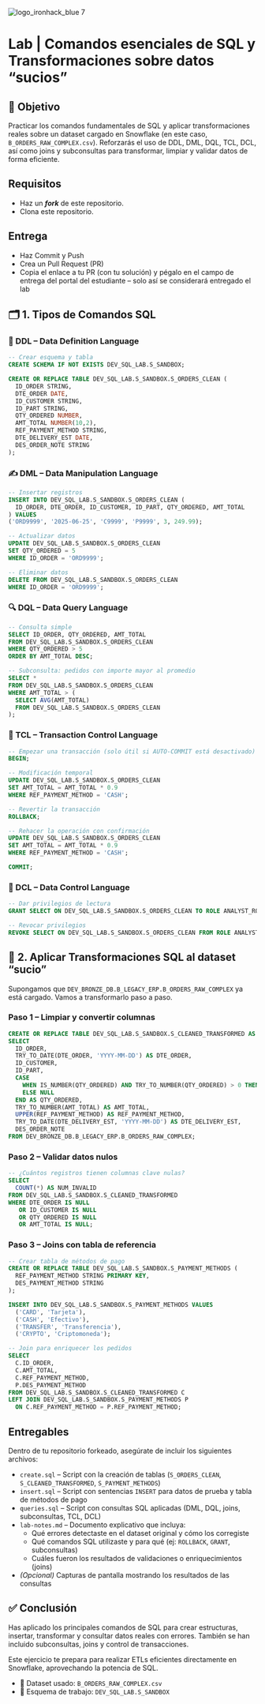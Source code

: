 ![logo_ironhack_blue 7](https://user-images.githubusercontent.com/23629340/40541063-a07a0a8a-601a-11e8-91b5-2f13e4e6b441.png)

# Lab | Comandos esenciales de SQL y Transformaciones sobre datos “sucios”

## 🎯 Objetivo

Practicar los comandos fundamentales de SQL y aplicar transformaciones reales sobre un dataset cargado en Snowflake (en este caso, `B_ORDERS_RAW_COMPLEX.csv`). Reforzarás el uso de DDL, DML, DQL, TCL, DCL, así como joins y subconsultas para transformar, limpiar y validar datos de forma eficiente.

## Requisitos

* Haz un ***fork*** de este repositorio.
* Clona este repositorio.

## Entrega

- Haz Commit y Push
- Crea un Pull Request (PR)
- Copia el enlace a tu PR (con tu solución) y pégalo en el campo de entrega del portal del estudiante – solo así se considerará entregado el lab

## 🗂️ 1. Tipos de Comandos SQL

### 🔧 DDL – Data Definition Language

```sql
-- Crear esquema y tabla
CREATE SCHEMA IF NOT EXISTS DEV_SQL_LAB.S_SANDBOX;

CREATE OR REPLACE TABLE DEV_SQL_LAB.S_SANDBOX.S_ORDERS_CLEAN (
  ID_ORDER STRING,
  DTE_ORDER DATE,
  ID_CUSTOMER STRING,
  ID_PART STRING,
  QTY_ORDERED NUMBER,
  AMT_TOTAL NUMBER(10,2),
  REF_PAYMENT_METHOD STRING,
  DTE_DELIVERY_EST DATE,
  DES_ORDER_NOTE STRING
);
```

### ✍️ DML – Data Manipulation Language

```sql
-- Insertar registros
INSERT INTO DEV_SQL_LAB.S_SANDBOX.S_ORDERS_CLEAN (
  ID_ORDER, DTE_ORDER, ID_CUSTOMER, ID_PART, QTY_ORDERED, AMT_TOTAL
) VALUES
('ORD9999', '2025-06-25', 'C9999', 'P9999', 3, 249.99);

-- Actualizar datos
UPDATE DEV_SQL_LAB.S_SANDBOX.S_ORDERS_CLEAN
SET QTY_ORDERED = 5
WHERE ID_ORDER = 'ORD9999';

-- Eliminar datos
DELETE FROM DEV_SQL_LAB.S_SANDBOX.S_ORDERS_CLEAN
WHERE ID_ORDER = 'ORD9999';
```

### 🔍 DQL – Data Query Language

```sql
-- Consulta simple
SELECT ID_ORDER, QTY_ORDERED, AMT_TOTAL
FROM DEV_SQL_LAB.S_SANDBOX.S_ORDERS_CLEAN
WHERE QTY_ORDERED > 5
ORDER BY AMT_TOTAL DESC;

-- Subconsulta: pedidos con importe mayor al promedio
SELECT *
FROM DEV_SQL_LAB.S_SANDBOX.S_ORDERS_CLEAN
WHERE AMT_TOTAL > (
  SELECT AVG(AMT_TOTAL) 
  FROM DEV_SQL_LAB.S_SANDBOX.S_ORDERS_CLEAN
);
```

### 🔁 TCL – Transaction Control Language

```sql
-- Empezar una transacción (solo útil si AUTO-COMMIT está desactivado)
BEGIN;

-- Modificación temporal
UPDATE DEV_SQL_LAB.S_SANDBOX.S_ORDERS_CLEAN
SET AMT_TOTAL = AMT_TOTAL * 0.9
WHERE REF_PAYMENT_METHOD = 'CASH';

-- Revertir la transacción
ROLLBACK;

-- Rehacer la operación con confirmación
UPDATE DEV_SQL_LAB.S_SANDBOX.S_ORDERS_CLEAN
SET AMT_TOTAL = AMT_TOTAL * 0.9
WHERE REF_PAYMENT_METHOD = 'CASH';

COMMIT;
```

### 🔐 DCL – Data Control Language

```sql
-- Dar privilegios de lectura
GRANT SELECT ON DEV_SQL_LAB.S_SANDBOX.S_ORDERS_CLEAN TO ROLE ANALYST_ROLE;

-- Revocar privilegios
REVOKE SELECT ON DEV_SQL_LAB.S_SANDBOX.S_ORDERS_CLEAN FROM ROLE ANALYST_ROLE;
```

## 🧪 2. Aplicar Transformaciones SQL al dataset “sucio”

Supongamos que `DEV_BRONZE_DB.B_LEGACY_ERP.B_ORDERS_RAW_COMPLEX` ya está cargado. Vamos a transformarlo paso a paso.

### Paso 1 – Limpiar y convertir columnas

```sql
CREATE OR REPLACE TABLE DEV_SQL_LAB.S_SANDBOX.S_CLEANED_TRANSFORMED AS
SELECT
  ID_ORDER,
  TRY_TO_DATE(DTE_ORDER, 'YYYY-MM-DD') AS DTE_ORDER,
  ID_CUSTOMER,
  ID_PART,
  CASE 
    WHEN IS_NUMBER(QTY_ORDERED) AND TRY_TO_NUMBER(QTY_ORDERED) > 0 THEN TRY_TO_NUMBER(QTY_ORDERED)
    ELSE NULL 
  END AS QTY_ORDERED,
  TRY_TO_NUMBER(AMT_TOTAL) AS AMT_TOTAL,
  UPPER(REF_PAYMENT_METHOD) AS REF_PAYMENT_METHOD,
  TRY_TO_DATE(DTE_DELIVERY_EST, 'YYYY-MM-DD') AS DTE_DELIVERY_EST,
  DES_ORDER_NOTE
FROM DEV_BRONZE_DB.B_LEGACY_ERP.B_ORDERS_RAW_COMPLEX;
```

### Paso 2 – Validar datos nulos

```sql
-- ¿Cuántos registros tienen columnas clave nulas?
SELECT 
  COUNT(*) AS NUM_INVALID
FROM DEV_SQL_LAB.S_SANDBOX.S_CLEANED_TRANSFORMED
WHERE DTE_ORDER IS NULL 
   OR ID_CUSTOMER IS NULL
   OR QTY_ORDERED IS NULL
   OR AMT_TOTAL IS NULL;
```

### Paso 3 – Joins con tabla de referencia

```sql
-- Crear tabla de métodos de pago
CREATE OR REPLACE TABLE DEV_SQL_LAB.S_SANDBOX.S_PAYMENT_METHODS (
  REF_PAYMENT_METHOD STRING PRIMARY KEY,
  DES_PAYMENT_METHOD STRING
);

INSERT INTO DEV_SQL_LAB.S_SANDBOX.S_PAYMENT_METHODS VALUES
  ('CARD', 'Tarjeta'),
  ('CASH', 'Efectivo'),
  ('TRANSFER', 'Transferencia'),
  ('CRYPTO', 'Criptomoneda');

-- Join para enriquecer los pedidos
SELECT 
  C.ID_ORDER,
  C.AMT_TOTAL,
  C.REF_PAYMENT_METHOD,
  P.DES_PAYMENT_METHOD
FROM DEV_SQL_LAB.S_SANDBOX.S_CLEANED_TRANSFORMED C
LEFT JOIN DEV_SQL_LAB.S_SANDBOX.S_PAYMENT_METHODS P
  ON C.REF_PAYMENT_METHOD = P.REF_PAYMENT_METHOD;
```

## Entregables

Dentro de tu repositorio forkeado, asegúrate de incluir los siguientes archivos:

* `create.sql` – Script con la creación de tablas (`S_ORDERS_CLEAN`, `S_CLEANED_TRANSFORMED`, `S_PAYMENT_METHODS`)
* `insert.sql` – Script con sentencias `INSERT` para datos de prueba y tabla de métodos de pago
* `queries.sql` – Script con consultas SQL aplicadas (DML, DQL, joins, subconsultas, TCL, DCL)
* `lab-notes.md` – Documento explicativo que incluya:
  * Qué errores detectaste en el dataset original y cómo los corregiste
  * Qué comandos SQL utilizaste y para qué (ej: `ROLLBACK`, `GRANT`, subconsultas)
  * Cuáles fueron los resultados de validaciones o enriquecimientos (joins)
* *(Opcional)* Capturas de pantalla mostrando los resultados de las consultas

## ✅ Conclusión

Has aplicado los principales comandos de SQL para crear estructuras, insertar, transformar y consultar datos reales con errores. También se han incluido subconsultas, joins y control de transacciones.

Este ejercicio te prepara para realizar ETLs eficientes directamente en Snowflake, aprovechando la potencia de SQL.

- 📁 Dataset usado: `B_ORDERS_RAW_COMPLEX.csv`  
- 📂 Esquema de trabajo: `DEV_SQL_LAB.S_SANDBOX`